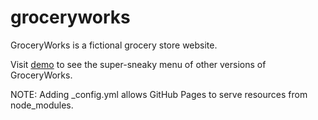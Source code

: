 # groceryworks
GroceryWorks is a fictional grocery store website.

Visit [demo](https://github.com/getgauge-contrib/groceryworks/blob/master/demo) to see the super-sneaky menu of other versions of GroceryWorks. 

NOTE: Adding _config.yml allows GitHub Pages to serve resources from node_modules. 

